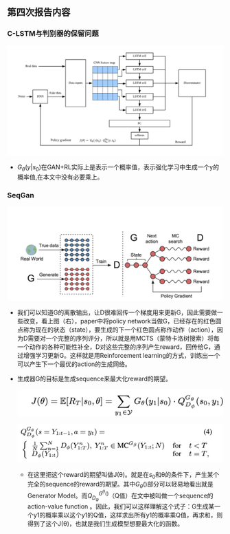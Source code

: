 ## 第四次报告内容

### C-LSTM与判别器的保留问题

![image](../imgs/img17.jpg)

- $G_\theta (y|s_0)$在GAN+RL实际上是表示一个概率值，表示强化学习中生成一个y的概率值,在本文中没有必要乘上。



### SeqGan

![image](../imgs/gan_rl.jpg)

- 我们可以知道G的离散输出，让D很难回传一个梯度用来更新G，因此需要做一些改变，看上图（右），paper中将policy network当做G，已经存在的红色圆点称为现在的状态（state），要生成的下一个红色圆点称作动作（action），因为D需要对一个完整的序列评分，所以就是用MCTS（蒙特卡洛树搜索）将每一个动作的各种可能性补全，D对这些完整的序列产生reward，回传给G，通过增强学习更新G。这样就是用Reinforcement learning的方式，训练出一个可以产生下一个最优的action的生成网络。

- 生成器G的目标是生成sequence来最大化reward的期望。

  ![image](../imgs/img19.jpg)

  ![image](../imgs/img20.jpg)

  

  - 在这里把这个reward的期望叫做J(θ)。就是在$s_0$和θ的条件下，产生某个完全的sequence的reward的期望。其中$G_θ()$部分可以轻易地看出就是Generator Model。而$Q_{D_φ}^{G^θ()}$（Q值）在文中被叫做一个sequence的action-value function 。因此，我们可以这样理解这个式子：G生成某一个y1的概率乘以这个y1的Q值，这样求出所有y1的概率乘Q值，再求和，则得到了这个J(θ)，也就是我们生成模型想要最大化的函数。

  

